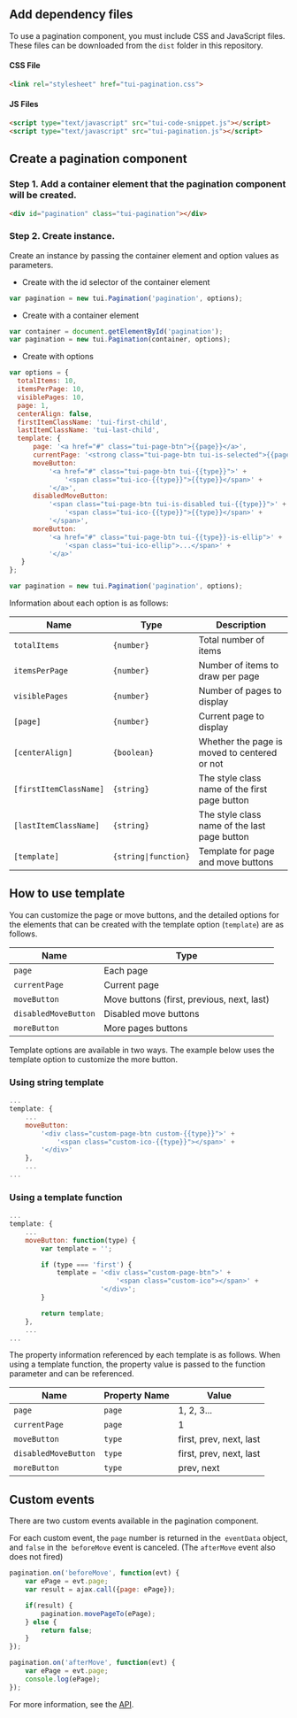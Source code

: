 ## Add dependency files

To use a pagination component, you must include CSS and JavaScript files.
These files can be downloaded from the `dist` folder in this repository.

#### CSS File

```html
<link rel="stylesheet" href="tui-pagination.css">
```

#### JS Files
```html
<script type="text/javascript" src="tui-code-snippet.js"></script>
<script type="text/javascript" src="tui-pagination.js"></script>
```

## Create a pagination component

### Step 1. Add a container element that the pagination component will be created.

```html
<div id="pagination" class="tui-pagination"></div>
```

### Step 2. Create instance.

Create an instance by passing the container element and option values as parameters.

* Create with the id selector of the container element
```js
var pagination = new tui.Pagination('pagination', options);
```

* Create with a container element

```js
var container = document.getElementById('pagination');
var pagination = new tui.Pagination(container, options);
```

* Create with options

```js
var options = {
  totalItems: 10,
  itemsPerPage: 10,
  visiblePages: 10,
  page: 1,
  centerAlign: false,
  firstItemClassName: 'tui-first-child',
  lastItemClassName: 'tui-last-child',
  template: {
      page: '<a href="#" class="tui-page-btn">{{page}}</a>',
      currentPage: '<strong class="tui-page-btn tui-is-selected">{{page}}</strong>',
      moveButton:
          '<a href="#" class="tui-page-btn tui-{{type}}">' +
              '<span class="tui-ico-{{type}}">{{type}}</span>' +
          '</a>',
      disabledMoveButton:
          '<span class="tui-page-btn tui-is-disabled tui-{{type}}">' +
              '<span class="tui-ico-{{type}}">{{type}}</span>' +
          '</span>',
      moreButton:
          '<a href="#" class="tui-page-btn tui-{{type}}-is-ellip">' +
              '<span class="tui-ico-ellip">...</span>' +
          '</a>'
   }
};

var pagination = new tui.Pagination('pagination', options);
```

Information about each option is as follows:

|Name|Type|Description|
|---|---|---|
|`totalItems`|`{number}`|Total number of items|
|`itemsPerPage`|`{number}`|Number of items to draw per page|
|`visiblePages`|`{number}`|Number of pages to display|
|`[page]`|`{number}`|Current page to display|
|`[centerAlign]`|`{boolean}`|Whether the page is moved to centered or not|
|`[firstItemClassName]`|`{string}`|The style class name of the first page button|
|`[lastItemClassName]`|`{string}`|The style class name of the last page button|
|`[template]`|`{string\|function}`|Template for page and move buttons|

## How to use template

You can customize the page or move buttons, and the detailed options for the elements that can be created with the template option (`template`) are as follows.

|Name|Type|
|---|---|
|`page`|Each page|
|`currentPage`|Current page|
|`moveButton`|Move buttons (first, previous, next, last)|
|`disabledMoveButton`|Disabled move buttons|
|`moreButton`|More pages buttons|

Template options are available in two ways.
The example below uses the template option to customize the more button.

### Using string template

```js
...
template: {
    ...
    moveButton:
        '<div class="custom-page-btn custom-{{type}}">' +
            '<span class="custom-ico-{{type}}"></span>' +
        '</div>'
    },
    ...
...
```

### Using a template function

```js
...
template: {
    ...
    moveButton: function(type) {
        var template = '';

        if (type === 'first') {
            template = '<div class="custom-page-btn">' +
                           '<span class="custom-ico"></span>' +
                       '</div>';
        }

        return template;
    },
    ...
...
```

The property information referenced by each template is as follows.
When using a template function, the property value is passed to the function parameter and can be referenced.

|Name|Property Name|Value|
|---|---|---|
|`page`|`page`|1, 2, 3...|
|`currentPage`|`page`|1|
|`moveButton`|`type`|first, prev, next, last|
|`disabledMoveButton`|`type`|first, prev, next, last|
|`moreButton`|`type`|prev, next|

## Custom events

There are two custom events available in the pagination component.

For each custom event, the `page` number is returned in the` eventData` object, and `false` in the` beforeMove` event is canceled. (The `afterMove` event also does not fired)


```js
pagination.on('beforeMove', function(evt) {
    var ePage = evt.page;
    var result = ajax.call({page: ePage});

    if(result) {
        pagination.movePageTo(ePage);
    } else {
        return false;
    }
});

pagination.on('afterMove', function(evt) {
    var ePage = evt.page;
    console.log(ePage);
});
```

For more information, see the [API](https://nhnent.github.io/tui.pagination/latest/).
